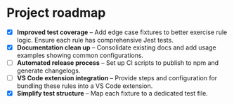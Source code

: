 # Project roadmap

- [x] **Improved test coverage** – Add edge case fixtures to better exercise rule logic. Ensure each rule has comprehensive Jest tests.
- [x] **Documentation clean up** – Consolidate existing docs and add usage examples showing common configurations.
- [ ] **Automated release process** – Set up CI scripts to publish to npm and generate changelogs.
- [ ] **VS Code extension integration** – Provide steps and configuration for bundling these rules into a VS Code extension.
- [x] **Simplify test structure** – Map each fixture to a dedicated test file.
